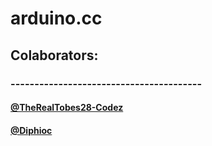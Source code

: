 # arduino.cc

## Colaborators:
### ----------------------------------------
#### [@TheRealTobes28-Codez](https://github.com/TheRealTobes28-Codez)
#### [@Diphioc](https://gihub.com/Diphioc)